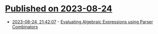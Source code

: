 # [Published on 2023-08-24](index.md)

* [2023-08-24, 21:42:07](https://lobste.rs/s/ph7rnw/evaluating_algebraic_expressions_using) - [Evaluating Algebraic Expressions using Parser Combinators](https://blog.varunramesh.net/posts/algebraic-expressions-using-parser-combinators/)
